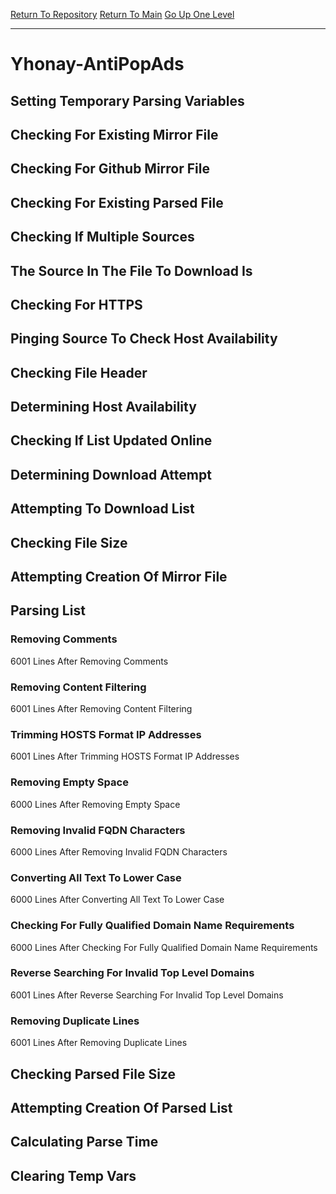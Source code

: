 [Return To Repository](https://github.com/deathbybandaid/piholeparser/)
[Return To Main](https://github.com/deathbybandaid/piholeparser/blob/master/RecentRunLogs/Mainlog.md)
[Go Up One Level](https://github.com/deathbybandaid/piholeparser/blob/master/RecentRunLogs/TopLevelScripts/30-Processing-External-Blacklists.md)
____________________________________
# Yhonay-AntiPopAds
## Setting Temporary Parsing Variables
## Checking For Existing Mirror File
## Checking For Github Mirror File
## Checking For Existing Parsed File
## Checking If Multiple Sources
## The Source In The File To Download Is
## Checking For HTTPS
## Pinging Source To Check Host Availability
## Checking File Header
## Determining Host Availability
## Checking If List Updated Online
## Determining Download Attempt
## Attempting To Download List
## Checking File Size
## Attempting Creation Of Mirror File
## Parsing List
### Removing Comments
6001 Lines After Removing Comments
### Removing Content Filtering
6001 Lines After Removing Content Filtering
### Trimming HOSTS Format IP Addresses
6001 Lines After Trimming HOSTS Format IP Addresses
### Removing Empty Space
6000 Lines After Removing Empty Space
### Removing Invalid FQDN Characters
6000 Lines After Removing Invalid FQDN Characters
### Converting All Text To Lower Case
6000 Lines After Converting All Text To Lower Case
### Checking For Fully Qualified Domain Name Requirements
6000 Lines After Checking For Fully Qualified Domain Name Requirements
### Reverse Searching For Invalid Top Level Domains
6001 Lines After Reverse Searching For Invalid Top Level Domains
### Removing Duplicate Lines
6001 Lines After Removing Duplicate Lines
## Checking Parsed File Size
## Attempting Creation Of Parsed List
## Calculating Parse Time
## Clearing Temp Vars
